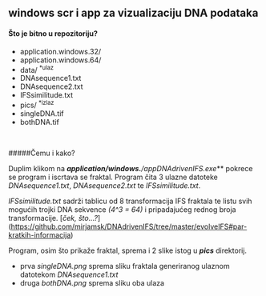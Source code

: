 windows scr i app  za vizualizaciju DNA podataka
---


#### Što je bitno u repozitoriju?
+ application.windows.32/
+ application.windows.64/
+ data/ <sup>*ulaz</sup>
 + DNAsequence1.txt
 + DNAsequence2.txt	
 + IFSsimilitude.txt
+ pics/   <sup>*izlaz</sup>
 + singleDNA.tif
 + bothDNA.tif

<br>

#####Čemu i kako?


Duplim klikom na ***application/windows.**/appDNAdrivenIFS.exe*** pokrece se program i iscrtava se fraktal. Program čita 3 ulazne datoteke *DNAsequence1.txt*,  *DNAsequence2.txt* te *IFSsimilitude.txt*.

*IFSsimilitude.txt* sadrži tablicu od 8 transformacija IFS fraktala te listu svih mogućih trojki DNA sekvence *(4^3 = 64)* i pripadajućeg rednog broja transformacije.  [*ček, što...?*]
(https://github.com/mirjamsk/DNAdrivenIFS/tree/master/evolveIFS#par-kratkih-informacija)

Program, osim što prikaže fraktal, sprema i 2 slike istog u ***pics*** direktorij. 
+ prva  *singleDNA.png* sprema sliku fraktala generiranog ulaznom datotekom  *DNAsequence1.txt*
+ druga *bothDNA.png* sprema sliku oba ulaza


